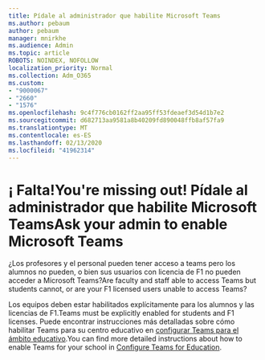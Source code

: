 ```yaml
---
title: Pídale al administrador que habilite Microsoft Teams
ms.author: pebaum
author: pebaum
manager: mnirkhe
ms.audience: Admin
ms.topic: article
ROBOTS: NOINDEX, NOFOLLOW
localization_priority: Normal
ms.collection: Adm_O365
ms.custom:
- "9000067"
- "2660"
- "1576"
ms.openlocfilehash: 9c4f776cb0162ff2aa95ff53fdeaef3d54d1b7e2
ms.sourcegitcommit: d682713aa9581a8b40209fd890048ffb8af57fa9
ms.translationtype: MT
ms.contentlocale: es-ES
ms.lasthandoff: 02/13/2020
ms.locfileid: "41962314"
---
```

# <a name="youre-missing-out-ask-your-admin-to-enable-microsoft-teams"></a><span data-ttu-id="5aa60-102">¡ Falta!</span><span class="sxs-lookup"><span data-stu-id="5aa60-102">You're missing out!</span></span> <span data-ttu-id="5aa60-103">Pídale al administrador que habilite Microsoft Teams</span><span class="sxs-lookup"><span data-stu-id="5aa60-103">Ask your admin to enable Microsoft Teams</span></span>

<span data-ttu-id="5aa60-104">¿Los profesores y el personal pueden tener acceso a teams pero los alumnos no pueden, o bien sus usuarios con licencia de F1 no pueden acceder a Microsoft Teams?</span><span class="sxs-lookup"><span data-stu-id="5aa60-104">Are faculty and staff able to access Teams but students cannot, or are your F1 licensed users unable to access Teams?</span></span>

<span data-ttu-id="5aa60-105">Los equipos deben estar habilitados explícitamente para los alumnos y las licencias de F1.</span><span class="sxs-lookup"><span data-stu-id="5aa60-105">Teams must be explicitly enabled for students and F1 licenses.</span></span> <span data-ttu-id="5aa60-106">Puede encontrar instrucciones más detalladas sobre cómo habilitar Teams para su centro educativo en [configurar Teams para el ámbito educativo](https://docs.microsoft.com/microsoft-365/education/deploy/set-up-teams-for-education).</span><span class="sxs-lookup"><span data-stu-id="5aa60-106">You can find more detailed instructions about how to enable Teams for your school in [Configure Teams for Education](https://docs.microsoft.com/microsoft-365/education/deploy/set-up-teams-for-education).</span></span> 